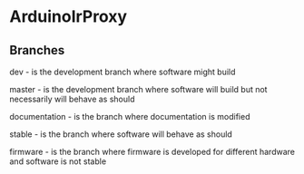 # ArduinoIrProxy

## Branches
dev - is the development branch where software might build

master - is the development branch where software will build but not necessarily will behave as should

documentation - is the branch where documentation is modified

stable - is the branch where software will behave as should

firmware - is the branch where firmware is developed for different hardware and software is not stable